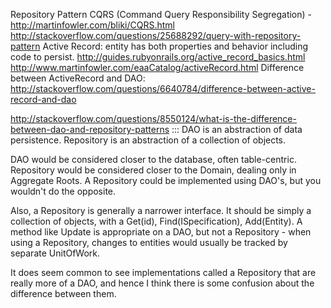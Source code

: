 Repository Pattern
CQRS (Command Query Responsibility Segregation) - http://martinfowler.com/bliki/CQRS.html
http://stackoverflow.com/questions/25688292/query-with-repository-pattern
Active Record: entity has both properties and behavior including code to persist.
http://guides.rubyonrails.org/active_record_basics.html
http://www.martinfowler.com/eaaCatalog/activeRecord.html 
Difference between ActiveRecord and DAO: http://stackoverflow.com/questions/6640784/difference-between-active-record-and-dao

http://stackoverflow.com/questions/8550124/what-is-the-difference-between-dao-and-repository-patterns
:::
DAO is an abstraction of data persistence. Repository is an abstraction of a collection of objects.

DAO would be considered closer to the database, often table-centric. Repository would be considered closer to the Domain, dealing only in Aggregate Roots. A Repository could be implemented using DAO's, but you wouldn't do the opposite.

Also, a Repository is generally a narrower interface. It should be simply a collection of objects, with a Get(id), Find(ISpecification), Add(Entity). A method like Update is appropriate on a DAO, but not a Repository - when using a Repository, changes to entities would usually be tracked by separate UnitOfWork.

It does seem common to see implementations called a Repository that are really more of a DAO, and hence I think there is some confusion about the difference between them.



